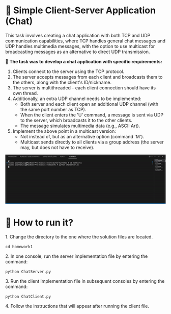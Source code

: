 <h1>🧡 Simple Client-Server Application (Chat)</h1>

<p>This task involves creating a chat application with both TCP and UDP communication capabilities, where TCP handles general chat messages and UDP handles multimedia messages, with the option to use multicast for broadcasting messages as an alternative to direct UDP transmission.</p>

<p>🔸 <b>The task was to develop a chat application with specific requirements:</b </p>
<ol>
  <li>Clients connect to the server using the TCP protocol.</li>
  <li>The server accepts messages from each client and broadcasts them to the others, along with the client's ID/nickname.</li>
  <li>The server is multithreaded - each client connection should have its own thread.</li>
  <li>Additionally, an extra UDP channel needs to be implemented:
    <ul>
      <li>Both server and each client open an additional UDP channel (with the same port number as TCP).</li>
      <li>When the client enters the 'U' command, a message is sent via UDP to the server, which broadcasts it to the other clients.</li>
      <li>The message simulates multimedia data (e.g., ASCII Art).</li>
    </ul>
  </li>
  <li>Implement the above point in a multicast version:
    <ul>
      <li>Not instead of, but as an alternative option (command 'M').</li>
      <li>Multicast sends directly to all clients via a group address (the server may, but does not have to receive).</li>
    </ul>
  </li>
</ol>

<img src="https://github.com/YoC00lig/Distributed-Systems/blob/main/homework1/homework1.gif">

<h1>🧡 How to run it?</h1>
<p>1. Change the directory to the one where the solution files are located.</p>

```
cd homework1
```

<p>2. In one console, run the server implementation file by entering the command:</p>

```
python ChatServer.py
```

<p>3. Run the client implementation file in subsequent consoles by entering the command:</p>

```
python ChatClient.py
```

<p>4. Follow the instructions that will appear after running the client file.</p>
